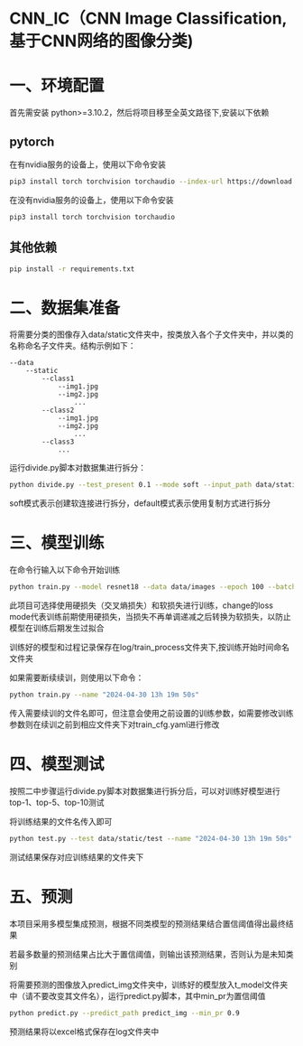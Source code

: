 # CNN_IC（CNN Image Classification,基于CNN网络的图像分类)



# 一、环境配置

首先需安装 python>=3.10.2，然后将项目移至全英文路径下,安装以下依赖

## pytorch

在有nvidia服务的设备上，使用以下命令安装

```bash
pip3 install torch torchvision torchaudio --index-url https://download.pytorch.org/whl/cu118
```

在没有nvidia服务的设备上，使用以下命令安装

```bash
pip3 install torch torchvision torchaudio
```

## 其他依赖

```bash
pip install -r requirements.txt
```



# 二、数据集准备

将需要分类的图像存入data/static文件夹中，按类放入各个子文件夹中，并以类的名称命名子文件夹。结构示例如下：

```
--data
    --static
        --class1
            --img1.jpg
            --img2.jpg
                ...
        --class2
            --img1.jpg
            --img2.jpg
                ...
        --class3
            ...
```

运行divide.py脚本对数据集进行拆分：

```bash
python divide.py --test_present 0.1 --mode soft --input_path data/static --output_path data/images
```

soft模式表示创建软连接进行拆分，default模式表示使用复制方式进行拆分

# 三、模型训练

在命令行输入以下命令开始训练

```bash
python train.py --model resnet18 --data data/images --epoch 100 --batch_size 4 --val_present 0.2 --lr 0.001 --step_size 1 --gamma 0.95 --loss_mode change --num_workers 0
```

此项目可选择使用硬损失（交叉熵损失）和软损失进行训练，change的loss mode代表训练前期使用硬损失，当损失不再单调递减之后转换为软损失，以防止模型在训练后期发生过拟合



训练好的模型和过程记录保存在log/train_process文件夹下,按训练开始时间命名文件夹

如果需要断续续训，则使用以下命令：

```bash
python train.py --name "2024-04-30 13h 19m 50s"
```

传入需要续训的文件名即可，但注意会使用之前设置的训练参数，如需要修改训练参数则在续训之前到相应文件夹下对train_cfg.yaml进行修改

# 四、模型测试

按照二中步骤运行divide.py脚本对数据集进行拆分后，可以对训练好模型进行top-1、top-5、top-10测试

将训练结果的文件名传入即可

```bash
python test.py --test data/static/test --name "2024-04-30 13h 19m 50s"  --batch_size 32 --num_workers 0
```

测试结果保存对应训练结果的文件夹下





# 五、预测

本项目采用多模型集成预测，根据不同类模型的预测结果结合置信阈值得出最终结果

若最多数量的预测结果占比大于置信阈值，则输出该预测结果，否则认为是未知类别

将需要预测的图像放入predict_img文件夹中，训练好的模型放入t_model文件夹中（请不要改变其文件名），运行predict.py脚本，其中min_pr为置信阈值

```bash
python predict.py --predict_path predict_img --min_pr 0.9
```

预测结果将以excel格式保存在log文件夹中
